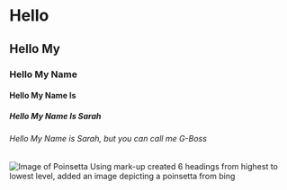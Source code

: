 # Hello
## Hello My
### Hello My Name
#### Hello My Name Is
##### Hello My Name Is Sarah
###### Hello My Name is Sarah, but you can call me G-Boss
![Image of Poinsetta](https://tse2.mm.bing.net/th?id=OIP.PeUFUDphAWQBWxUCSncALAHaHa&w=474&h=474&c=7)
Using mark-up created 6 headings from highest to lowest level, added an image depicting a poinsetta from bing
